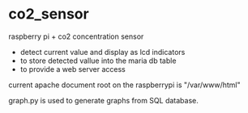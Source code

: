 # co2_sensor

raspberry pi + co2 concentration sensor

- detect current value and display as lcd indicators
- to store detected vallue into the maria db table
- to provide a web server access

current apache document root on the raspberrypi is "/var/www/html"

graph.py is used to generate graphs from SQL database.
